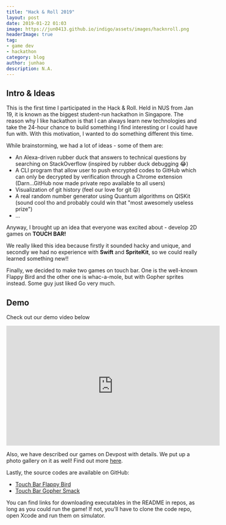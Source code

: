 ```yaml
---
title: "Hack & Roll 2019"
layout: post
date: 2019-01-22 01:03
image: https://jun0413.github.io/indigo/assets/images/hacknroll.png
headerImage: true
tag:
- game dev
- hackathon
category: blog
author: junhao
description: N.A.
---
```


## Intro & Ideas
This is the first time I participated in the Hack & Roll. Held in NUS from Jan 19, it is known as the biggest student-run hackathon in Singapore. The reason why I like hackathon is that I can always learn new technologies and take the 24-hour chance to build something I find interesting or I could have fun with. With this motivation, I wanted to do something different this time.

While brainstorming, we had a lot of ideas - some of them are:

- An Alexa-driven rubber duck that answers to technical questions by searching on StackOverflow (inspired by rubber duck debugging 😂)
- A CLI program that allow user to push encrypted codes to GitHub which can only be decrypted by verification through a Chrome extension (Darn...GitHub now made private repo available to all users)
- Visualization of git history (feel our love for git 😜)
- A real random number generator using Quantum algorithms on QISKit (sound cool tho and probably could win that "most awesomely useless prize")
- ...

Anyway, I brought up an idea that everyone was excited about - develop 2D games on **TOUCH BAR!**

We really liked this idea because firstly it sounded hacky and unique, and secondly we had no experience with **Swift** and **SpriteKit**, so we could really learned something new!!

Finally, we decided to make two games on touch bar. One is the well-known Flappy Bird and the other one is whac-a-mole, but with Gopher sprites instead. Some guy just liked Go very much.

## Demo
Check out our demo video below

<iframe width="560" height="315" src="https://www.youtube.com/embed/fxGHLVe4rpw" frameborder="0" allow="accelerometer; autoplay; encrypted-media; gyroscope; picture-in-picture" allowfullscreen></iframe>

Also, we have described our games on Devpost with details. We put up a photo gallery on it as well! Find out more [here](https://devpost.com/software/games-on-touch-bar).

Lastly, the source codes are available on GitHub:

- [Touch Bar Flappy Bird](https://github.com/Jun0413/touchbar-flappy-bird)
- [Touch Bar Gopher Smack](https://github.com/Lancerchiang/TouchBarGopher)

You can find links for downloading executables in the README in repos, as long as you could run the game! If not, you'll have to clone the code repo, open Xcode and run them on simulator.

